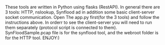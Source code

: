These tools are written in Python using flasks (RestAPI). In general there are 3 tools: HTTP, nslookup, Synflood ad in addition some basic client-server socket communication. Open The app.py first(for the 3 tools) and follow the instructions above. In orderr to see the client-server you will need to run them separately (protocol script is connected to them). SynFloodSample.pcap file is for the synflood tool, and the webroot folder is for the HTTP tool. ENJOY:)
